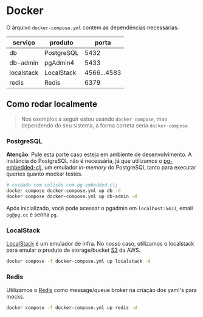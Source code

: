 # Docker

O arquivo `docker-compose.yml` contem as dependências necessárias:

| serviço    | produto    | porta       |
| ---------- | ---------- | ----------- |
| db         | PostgreSQL | 5432        |
| db-admin   | pgAdmin4   | 5433        | 
| localstack | LocalStack | 4566...4583 |
| redis      | Redis      | 6379        |

## Como rodar localmente

> Nos exemplos a seguir estou usando `docker compose`, mas dependendo do seu sistema, a forma correta seria `docker-compose`.

### PostgreSQL

**Atenção**: Pule esta parte caso esteja em ambiente de desenvolvimento. A instância do PostgreSQL não é necessária, já que utilizamos o [pg-embedded-clj](https://github.com/Bigsy/pg-embedded-clj), um emulador *in-memory* do PostgreSQL tanto para executar queries quanto mockar testes.

```bash
# cuidado com colisão com pg-embedded-clj
docker compose docker-compose.yml up db -d
docker compose docker-compose.yml up db-admin -d
```

Após inicializado, você pode acessar o pgadmin em `localhost:5433`, email `pg@pg.cc` e senha `pg`.

### LocalStack

[LocalStack](https://www.localstack.cloud/) é um emulador de infra. No nosso caso, utilizamos o localstack para emular o produto de storage/bucket [S3](https://aws.amazon.com/s3/) da AWS.

```bash
docker compose -f docker-compose.yml up localstack -d
```

### Redis

Utilizamos o [Redis](https://redis.io/) como message/queue broker na criação dos yaml's para mocks.

```bash
docker compose -f docker-compose.yml up redis -d
```
